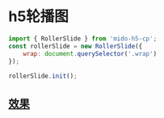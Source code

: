 # h5轮播图

```js
import { RollerSlide } from 'mido-h5-cp';
const rollerSlide = new RollerSlide({
	wrap: document.querySelector('.wrap')
});
	
rollerSlide.init();
```

## [效果](https://zyxpz.github.io/mido-h5-cp/dist/web/rollerSlide/Basic)